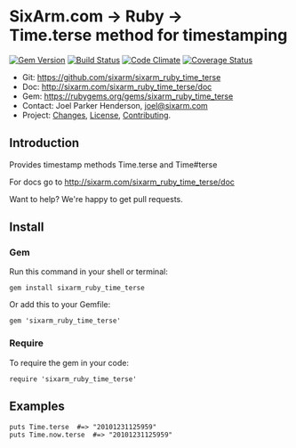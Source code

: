 # SixArm.com → Ruby → <br> Time.terse method for timestamping

<!--header-open-->

[![Gem Version](https://badge.fury.io/rb/sixarm_ruby_time_terse.svg)](http://badge.fury.io/rb/sixarm_ruby_time_terse)
[![Build Status](https://travis-ci.org/SixArm/sixarm_ruby_time_terse.png)](https://travis-ci.org/SixArm/sixarm_ruby_time_terse)
[![Code Climate](https://codeclimate.com/github/SixArm/sixarm_ruby_time_terse.png)](https://codeclimate.com/github/SixArm/sixarm_ruby_time_terse)
[![Coverage Status](https://coveralls.io/repos/SixArm/sixarm_ruby_time_terse/badge.svg?branch=master&service=github)](https://coveralls.io/github/SixArm/sixarm_ruby_time_terse?branch=master)

* Git: <https://github.com/sixarm/sixarm_ruby_time_terse>
* Doc: <http://sixarm.com/sixarm_ruby_time_terse/doc>
* Gem: <https://rubygems.org/gems/sixarm_ruby_time_terse>
* Contact: Joel Parker Henderson, <joel@sixarm.com>
* Project: [Changes](CHANGES.md), [License](LICENSE.md), [Contributing](CONTRIBUTING.md).

<!--header-shut-->


## Introduction

Provides timestamp methods Time.terse and Time#terse

For docs go to <http://sixarm.com/sixarm_ruby_time_terse/doc>

Want to help? We're happy to get pull requests.


<!--install-opent-->

## Install

### Gem

Run this command in your shell or terminal:

    gem install sixarm_ruby_time_terse

Or add this to your Gemfile:

    gem 'sixarm_ruby_time_terse'

### Require

To require the gem in your code:

    require 'sixarm_ruby_time_terse'

<!--install-shut-->


## Examples

    puts Time.terse  #=> "20101231125959"
    puts Time.now.terse  #=> "20101231125959"

